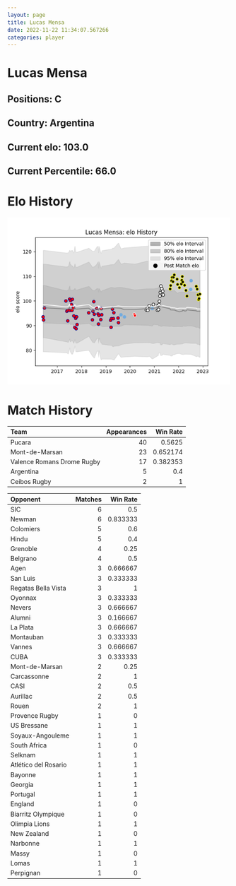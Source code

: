 ```yaml
---  
layout: page  
title: Lucas Mensa  
date: 2022-11-22 11:34:07.567266  
categories: player  
---
```

# Lucas Mensa

## Positions: C

## Country: Argentina

## Current elo: 103.0

## Current Percentile: 66.0

# Elo History


![elo history](history_LucasMensa.png)
# Match History


| Team                       |   Appearances |   Win Rate |
|:---------------------------|--------------:|-----------:|
| Pucara                     |            40 |   0.5625   |
| Mont-de-Marsan             |            23 |   0.652174 |
| Valence Romans Drome Rugby |            17 |   0.382353 |
| Argentina                  |             5 |   0.4      |
| Ceibos Rugby               |             2 |   1        |

| Opponent             |   Matches |   Win Rate |
|:---------------------|----------:|-----------:|
| SIC                  |         6 |   0.5      |
| Newman               |         6 |   0.833333 |
| Colomiers            |         5 |   0.6      |
| Hindu                |         5 |   0.4      |
| Grenoble             |         4 |   0.25     |
| Belgrano             |         4 |   0.5      |
| Agen                 |         3 |   0.666667 |
| San Luis             |         3 |   0.333333 |
| Regatas Bella Vista  |         3 |   1        |
| Oyonnax              |         3 |   0.333333 |
| Nevers               |         3 |   0.666667 |
| Alumni               |         3 |   0.166667 |
| La Plata             |         3 |   0.666667 |
| Montauban            |         3 |   0.333333 |
| Vannes               |         3 |   0.666667 |
| CUBA                 |         3 |   0.333333 |
| Mont-de-Marsan       |         2 |   0.25     |
| Carcassonne          |         2 |   1        |
| CASI                 |         2 |   0.5      |
| Aurillac             |         2 |   0.5      |
| Rouen                |         2 |   1        |
| Provence Rugby       |         1 |   0        |
| US Bressane          |         1 |   1        |
| Soyaux-Angouleme     |         1 |   1        |
| South Africa         |         1 |   0        |
| Selknam              |         1 |   1        |
| Atlético del Rosario |         1 |   1        |
| Bayonne              |         1 |   1        |
| Georgia              |         1 |   1        |
| Portugal             |         1 |   1        |
| England              |         1 |   0        |
| Biarritz Olympique   |         1 |   0        |
| Olimpia Lions        |         1 |   1        |
| New Zealand          |         1 |   0        |
| Narbonne             |         1 |   1        |
| Massy                |         1 |   0        |
| Lomas                |         1 |   1        |
| Perpignan            |         1 |   0        |